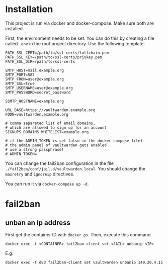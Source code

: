 # Installation

This project is run via docker and docker-compose.
Make sure both are installed.

First, the environment needs to be set. You can do this 
by creating a file called `.env` in the root project directory.
Use the following template:

```
PATH_SSL_CERT=/path/to/ssl-certs/fullchain.pem
PATH_SSL_KEY=/path/to/ssl-certs/privkey.pem
PATH_SSL_DIR=/path/to/ssl-certs

SMTP_HOST=mail.example.org
SMTP_PORT=587
SMTP_FROM=user@example.org
SMTP_SSL=true
SMTP_USERNAME=user@example.org
SMTP_PASSWORD=secret_password

SSMTP_HOSTNAME=example.org

URL_BASE=https://vaultwarden.example.org
FQDN=vaultwarden.example.org

# comma separated list of email domains, 
# which are allowed to sign up for an account
SIGNUPS_DOMAINS_WHITELIST=example.org

# if the ADMIN_TOKEN is set (also in the docker-compose file)
# the admin panel of vaultwarden gets enabled
# use a strong passphrase!
# ADMIN_TOKEN=

```

You can change the fail2ban configuration in the file `./fail2ban/conf/jail.d/vaultwarden.local`.
You should change the `maxretry` and `ignoreip` directives.

You can run it via `docker-compose up -d`.

# fail2ban

## unban an ip address

First get the container ID with `docker ps`.
Then, execute this command.

```
docker exec -t <CONTAINER> fail2ban-client set <JAIL> unbanip <IP>
```

E.g. 

```
docker exec -t d83 fail2ban-client set vaultwarden unbanip 149.20.4.15
```
